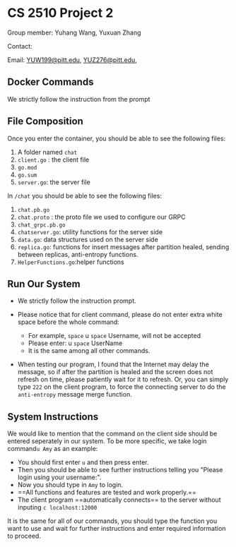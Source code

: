 # CS 2510 Project 2

Group member:  Yuhang Wang, Yuxuan Zhang

Contact: 

Email:  YUW199@pitt.edu, YUZ276@pitt.edu,

## Docker Commands

We strictly follow the instruction from the prompt

## File Composition

Once you enter the container, you should be able to see the following files:

1. A folder named `chat`
2. `client.go` : the client file
3. `go.mod`
4. `go.sum`
5. `server.go`: the server file

In `/chat` you should be able to see the following files:

1. `chat.pb.go`
2. `chat.proto` : the proto file we used to configure our GRPC
3. `chat_grpc.pb.go`
4. `chatserver.go`: utility functions for the server side 
5. `data.go`: data structures used on the server side
6. `replica.go`:  functions for insert messages after partition healed, sending between replicas, anti-entropy functions.
7. `HelperFunctions.go`:helper functions

## Run Our System

- We strictly follow the instruction prompt.

- Please notice that for client command, please do not enter extra white space before the whole command:
  - For example, `space` u `space` Username, will not be accepted
  - Please enter: u `space` UserName
  - It is the same among all other commands.
- When testing our program, I found that the Internet may delay the message, so if after the partition is healed and the screen does not refresh on time, please patiently wait for it to refresh. Or, you can simply type `222` on the client program, to force the connecting server to do the `anti-entropy` message merge function.

## System Instructions

We would like to mention that the command on the client side should be entered seperately in our system. To be more specific, we take login command`u Amy` as an example:

* You should first enter `u` and then press enter.
* Then you should be able to see further instructions telling you "Please login using your username:".
* Now you should type in `Amy` to login.
* ==All functions and features are tested and work properly.==
* The client program ==automatically connects== to the server without inputing `c localhost:12000`

It is the same for all of our commands, you should type the function you want to use and wait for further instructions and enter required information to proceed.
